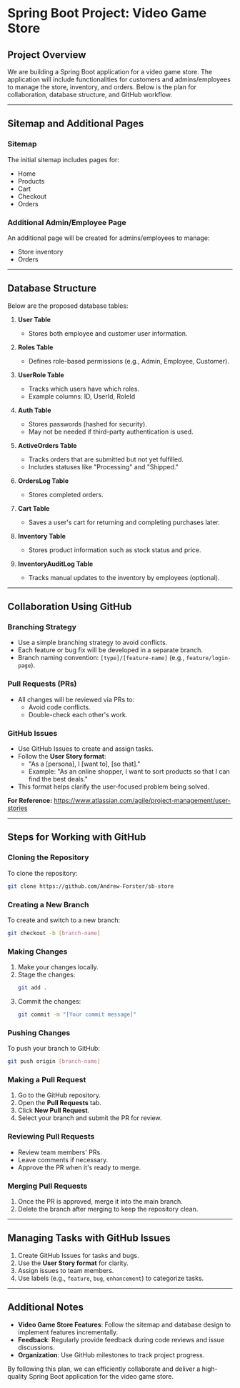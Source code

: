 # Spring Boot Project: Video Game Store

## Project Overview
We are building a Spring Boot application for a video game store. The application will include functionalities for customers and admins/employees to manage the store, inventory, and orders. Below is the plan for collaboration, database structure, and GitHub workflow.

---

## Sitemap and Additional Pages

### Sitemap
The initial sitemap includes pages for:
- Home
- Products
- Cart
- Checkout
- Orders

### Additional Admin/Employee Page
An additional page will be created for admins/employees to manage:
- Store inventory
- Orders

---

## Database Structure
Below are the proposed database tables:

1. **User Table**
   - Stores both employee and customer user information.

2. **Roles Table**
   - Defines role-based permissions (e.g., Admin, Employee, Customer).

3. **UserRole Table**
   - Tracks which users have which roles.
   - Example columns: ID, UserId, RoleId

4. **Auth Table**
   - Stores passwords (hashed for security).
   - May not be needed if third-party authentication is used.

5. **ActiveOrders Table**
   - Tracks orders that are submitted but not yet fulfilled.
   - Includes statuses like "Processing" and "Shipped."

6. **OrdersLog Table**
   - Stores completed orders.

7. **Cart Table**
   - Saves a user's cart for returning and completing purchases later.

8. **Inventory Table**
   - Stores product information such as stock status and price.

9. **InventoryAuditLog Table**
   - Tracks manual updates to the inventory by employees (optional).

---

## Collaboration Using GitHub

### **Branching Strategy**
- Use a simple branching strategy to avoid conflicts.
- Each feature or bug fix will be developed in a separate branch.
- Branch naming convention: `[type]/[feature-name]` (e.g., `feature/login-page`).

### **Pull Requests (PRs)**
- All changes will be reviewed via PRs to:
  - Avoid code conflicts.
  - Double-check each other's work.

### **GitHub Issues**
- Use GitHub Issues to create and assign tasks.
- Follow the **User Story format**:
  - "As a [persona], I [want to], [so that]."
  - Example: "As an online shopper, I want to sort products so that I can find the best deals."
- This format helps clarify the user-focused problem being solved.

**For Reference:** https://www.atlassian.com/agile/project-management/user-stories

---

## Steps for Working with GitHub

### Cloning the Repository
To clone the repository:
```bash
git clone https://github.com/Andrew-Forster/sb-store
```

### Creating a New Branch
To create and switch to a new branch:
```bash
git checkout -b [branch-name]
```

### Making Changes
1. Make your changes locally.
2. Stage the changes:
   ```bash
   git add .
   ```
3. Commit the changes:
   ```bash
   git commit -m "[Your commit message]"
   ```

### Pushing Changes
To push your branch to GitHub:
```bash
git push origin [branch-name]
```

### Making a Pull Request
1. Go to the GitHub repository.
2. Open the **Pull Requests** tab.
3. Click **New Pull Request**.
4. Select your branch and submit the PR for review.

### Reviewing Pull Requests
- Review team members' PRs.
- Leave comments if necessary.
- Approve the PR when it's ready to merge.

### Merging Pull Requests
1. Once the PR is approved, merge it into the main branch.
2. Delete the branch after merging to keep the repository clean.

---

## Managing Tasks with GitHub Issues
1. Create GitHub Issues for tasks and bugs.
2. Use the **User Story format** for clarity.
3. Assign issues to team members.
4. Use labels (e.g., `feature`, `bug`, `enhancement`) to categorize tasks.

---

## Additional Notes
- **Video Game Store Features**: Follow the sitemap and database design to implement features incrementally.
- **Feedback**: Regularly provide feedback during code reviews and issue discussions.
- **Organization**: Use GitHub milestones to track project progress.

By following this plan, we can efficiently collaborate and deliver a high-quality Spring Boot application for the video game store.

